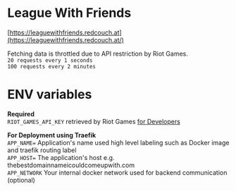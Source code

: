 # League With Friends

[https://leaguewithfriends.redcouch.at](https://leaguewithfriends.redcouch.at/)

Fetching data is throttled due to API restriction by Riot Games.  
`20 requests every 1 seconds`  
`100 requests every 2 minutes`

# ENV variables

**Required**  
`RIOT_GAMES_API_KEY` retrieved by Riot Games [for Developers](https://developer.riotgames.com/)

**For Deployment using Traefik**  
`APP_NAME=` Application's name used high level labeling such as Docker image and traefik routing label  
`APP_HOST=` The application's host e.g. thebestdomainnameicouldcomeupwith.com  
`APP_NETWORK` Your internal docker network used for backend communication (optional)
